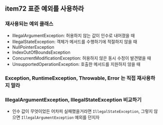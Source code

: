## item72 표준 예외를 사용하라


### 재사용되는 예외 클래스
- IllegalArgumentException:  허용하지 않는 값이 인수로 내어졌을 때 
- IllegalStateException: 객체가 메서드를 수행하기에 적절하지 않을 때
- NullPointerException 
- IndexOutOfBoundsException
- ConcurrentModificationException: 허용하지 않은 동시 수정이 발견됐을 때
- UnsupportedOperationException: 호출한 메서드를 지원하지 않을 때 

### Exception, RuntimeException, Throwable, Error 는 직접 재사용하지 말라

### IllegalArgumentException, IllegalStateException 비교하기
- 인수 값이 무엇이었든 어차피 실패했을거라면 `IllegalStateException`, 그렇지 않으면 `IllegalArgumentException` 예외를 던지자 

